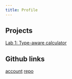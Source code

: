 ```yaml
---
title: Profile
---
```


## Projects

[Lab 1: Type-aware calculator](https://github.com/gandalf3/comp_sci_II/tree/master/lab1)


## Github links
[account](https://github.com/gandalf3)
[repo](https://github.com/gandalf3/comp_sci_II)
